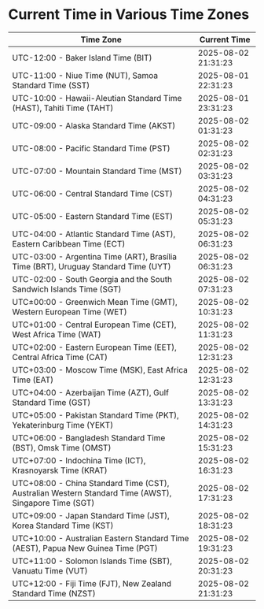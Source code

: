 # Current Time in Various Time Zones

| Time Zone | Current Time |
|-----------|--------------|
| UTC-12:00 - Baker Island Time (BIT) | 2025-08-02 21:31:23 |
| UTC-11:00 - Niue Time (NUT), Samoa Standard Time (SST) | 2025-08-01 22:31:23 |
| UTC-10:00 - Hawaii-Aleutian Standard Time (HAST), Tahiti Time (TAHT) | 2025-08-01 23:31:23 |
| UTC-09:00 - Alaska Standard Time (AKST) | 2025-08-02 01:31:23 |
| UTC-08:00 - Pacific Standard Time (PST) | 2025-08-02 02:31:23 |
| UTC-07:00 - Mountain Standard Time (MST) | 2025-08-02 03:31:23 |
| UTC-06:00 - Central Standard Time (CST) | 2025-08-02 04:31:23 |
| UTC-05:00 - Eastern Standard Time (EST) | 2025-08-02 05:31:23 |
| UTC-04:00 - Atlantic Standard Time (AST), Eastern Caribbean Time (ECT) | 2025-08-02 06:31:23 |
| UTC-03:00 - Argentina Time (ART), Brasília Time (BRT), Uruguay Standard Time (UYT) | 2025-08-02 06:31:23 |
| UTC-02:00 - South Georgia and the South Sandwich Islands Time (SGT) | 2025-08-02 07:31:23 |
| UTC±00:00 - Greenwich Mean Time (GMT), Western European Time (WET) | 2025-08-02 10:31:23 |
| UTC+01:00 - Central European Time (CET), West Africa Time (WAT) | 2025-08-02 11:31:23 |
| UTC+02:00 - Eastern European Time (EET), Central Africa Time (CAT) | 2025-08-02 12:31:23 |
| UTC+03:00 - Moscow Time (MSK), East Africa Time (EAT) | 2025-08-02 12:31:23 |
| UTC+04:00 - Azerbaijan Time (AZT), Gulf Standard Time (GST) | 2025-08-02 13:31:23 |
| UTC+05:00 - Pakistan Standard Time (PKT), Yekaterinburg Time (YEKT) | 2025-08-02 14:31:23 |
| UTC+06:00 - Bangladesh Standard Time (BST), Omsk Time (OMST) | 2025-08-02 15:31:23 |
| UTC+07:00 - Indochina Time (ICT), Krasnoyarsk Time (KRAT) | 2025-08-02 16:31:23 |
| UTC+08:00 - China Standard Time (CST), Australian Western Standard Time (AWST), Singapore Time (SGT) | 2025-08-02 17:31:23 |
| UTC+09:00 - Japan Standard Time (JST), Korea Standard Time (KST) | 2025-08-02 18:31:23 |
| UTC+10:00 - Australian Eastern Standard Time (AEST), Papua New Guinea Time (PGT) | 2025-08-02 19:31:23 |
| UTC+11:00 - Solomon Islands Time (SBT), Vanuatu Time (VUT) | 2025-08-02 20:31:23 |
| UTC+12:00 - Fiji Time (FJT), New Zealand Standard Time (NZST) | 2025-08-02 21:31:23 |
